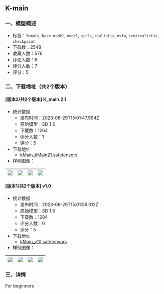 ## K-main
### 一、模型概述

- 标签：`female`, `base model`, `model`, `girls`, `realistic`, `nsfw`, `semirealistic`, `checkpoint`
- 下载数：2548
- 收藏人数：576
- 评论人数：6
- 评分人数：7
- 评分：5

### 二、下载地址（共2个版本）

#### [版本2/共2个版本] K_main.2.1

- 统计数据
  - 发布时间：2023-06-29T15:01:47.994Z
  - 原始模型：SD 1.5
  - 下载数：1264
  - 评分人数：1
  - 评分：5
- 下载地址
  - [kMain_kMain21.safetensors](https://civitai.com/api/download/models/105253)
- 样例图像：

| <img src="https://image.civitai.com/xG1nkqKTMzGDvpLrqFT7WA/8fc5b6bc-b654-4a52-9f71-a4722575ba7d/width=450/1309566.jpeg" /> | <img src="https://image.civitai.com/xG1nkqKTMzGDvpLrqFT7WA/dd4b4032-5a1e-4075-a46a-8e5760d45e55/width=450/1309568.jpeg" /> | <img src="https://image.civitai.com/xG1nkqKTMzGDvpLrqFT7WA/e0b63f96-cbf9-4d1f-bf8d-b2fffad88ecf/width=450/1309569.jpeg" /> | <img src="https://image.civitai.com/xG1nkqKTMzGDvpLrqFT7WA/72e21379-11a0-427a-a954-6581868478fb/width=450/1309567.jpeg" /> |
| ---- | ---- | ---- | ---- |

#### [版本1/共2个版本] v1.0

- 统计数据
  - 发布时间：2023-06-29T15:01:56.012Z
  - 原始模型：SD 1.5
  - 下载数：1284
  - 评分人数：6
  - 评分：5
- 下载地址
  - [kMain_v10.safetensors](https://civitai.com/api/download/models/93548)
- 样例图像：

| <img src="https://image.civitai.com/xG1nkqKTMzGDvpLrqFT7WA/ef664b9f-5c90-4568-b062-1d1301cbfe66/width=450/1106106.jpeg" /> | <img src="https://image.civitai.com/xG1nkqKTMzGDvpLrqFT7WA/631284c5-0acf-47e9-975d-c0d7ee83fb85/width=450/1104738.jpeg" /> | <img src="https://image.civitai.com/xG1nkqKTMzGDvpLrqFT7WA/78a25cdb-5862-4faf-b608-82a9e57eb7ed/width=450/1104743.jpeg" /> | <img src="https://image.civitai.com/xG1nkqKTMzGDvpLrqFT7WA/e5794bc5-ba5c-4ebc-92d6-a939a233b3ed/width=450/1104744.jpeg" /> |
| ---- | ---- | ---- | ---- |


### 三、详情
<p>For beginners</p>